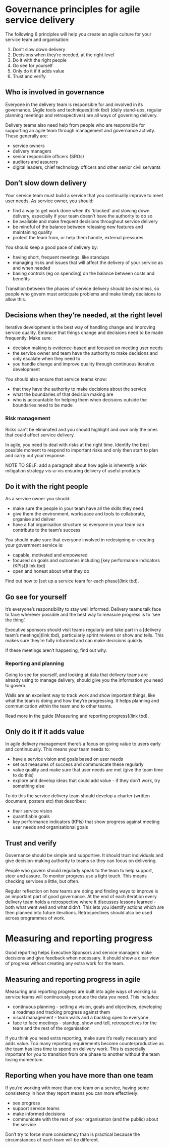 # **Governance principles for agile service delivery**

The following 6 principles will help you create an agile culture for your service team and organisation:

1. Don’t slow down delivery
2. Decisions when they’re needed, at the right level
3. Do it with the right people
4. Go see for yourself
5. Only do it if it adds value
6. Trust and verify

## **Who is involved in governance**

Everyone in the delivery team is responsible for and involved in its governance. [Agile tools and techniques](link tbd) (daily stand-ups, regular planning meetings and retrospectives) are all ways of governing delivery.

Delivery teams also need help from people who are responsible for supporting an agile team through management and governance activity. These generally are:

* service owners
* delivery managers
* senior responsible officers (SROs)
* auditors and assurers
* digital leaders, chief technology officers and other senior civil servants

## **Don’t slow down delivery**

Your service team must build a service that you continually improve to meet user needs. As service owner, you should:

* find a way to get work done when it’s ‘blocked’ and slowing down delivery, especially if your team doesn’t have the authority to do so
* be available and make frequent decisions throughout service delivery
* be mindful of the balance between releasing new features and maintaining quality
* protect the team from, or help them handle, external pressures

You should keep a good pace of delivery by:

* having short, frequent meetings, like standups
* managing risks and issues that will affect the delivery of your service as and when needed
* basing controls (eg on spending) on the balance between costs and benefits

Transition between the phases of service delivery should be seamless, so people who govern must anticipate problems and make timely decisions to allow this.

## **Decisions when they’re needed, at the right level**

Iterative development is the best way of handling change and improving service quality. Embrace that things change and decisions need to be made frequently. Make sure:

* decision making is evidence-based and focused on meeting user needs
* the service owner and team have the authority to make decisions and only escalate when they need to
* you handle change and improve quality through continuous iterative development

You should also ensure that service teams know:

* that they have the authority to make decisions about the service
* what the boundaries of that decision making are
* who is accountable for helping them when decisions outside the boundaries need to be made

### **Risk management**

Risks can’t be eliminated and you should highlight and own only the ones that could affect service delivery.

In agile, you need to deal with risks at the right time. Identify the best possible moment to respond to important risks and only then start to plan and carry out your response.

NOTE TO SELF: add a paragraph about how agile is inherently a risk mitigation strategy vis-a-vis ensuring delivery of useful products

## **Do it with the right people**

As a service owner you should:

* make sure the people in your team have all the skills they need
* give them the environment, workspace and tools to collaborate, organise and deliver
* have a flat organisation structure so everyone in your team can contribute to the team’s success

You should make sure that everyone involved in redesigning or creating your government service is:

* capable, motivated and empowered
* focused on goals and outcomes including [key performance indicators (KPIs)](link tbd)
* open and honest about what they do

Find out how to [set up a service team for each phase](link tbd).

## **Go see for yourself**

It’s everyone’s responsibility to stay well informed. Delivery teams talk face to face wherever possible and the best way to measure progress is to ‘see the thing’.

Executive sponsors should visit teams regularly and take part in a [delivery team’s meetings](link tbd), particularly sprint reviews or show and tells. This makes sure they’re fully informed and can make decisions quickly.

If these meetings aren’t happening, find out why.

### **Reporting and planning**

Going to see for yourself, and looking at data that delivery teams are already using to manage delivery, should give you the information you need to govern.

Walls are an excellent way to track work and show important things, like what the team is doing and how they’re progressing. It helps planning and communication within the team and to other teams.

Read more in the guide [Measuring and reporting progress](link tbd).

## **Only do it if it adds value**

In agile delivery management there’s a focus on giving value to users early and continuously. This means your team needs to:

* have a service vision and goals based on user needs
* set out measures of success and communicate these regularly
* value quality and make sure that user needs are met (give the team time to do this)
* explore and develop ideas that could add value - if they don’t work, try something else

To do this the service delivery team should develop a charter (written document, posters etc) that describes:
* their service vision
* quantifiable goals
* key performance indicators (KPIs) that show progress against meeting user needs and organisational goals

## **Trust and verify**

Governance should be simple and supportive. It should trust individuals and give decision-making authority to teams so they can focus on delivering.

People who govern should regularly speak to the team to help support, steer and assure. To monitor progress use a light touch. This means checking services a little, but often.

Regular reflection on how teams are doing and finding ways to improve is an important part of good governance. At the end of each iteration every delivery team holds a retrospective where it discusses lessons learned - both what went well and what didn’t. This lets you identify actions which are then planned into future iterations. Retrospectives should also be used across programmes of work.

# **Measuring and reporting progress**

Good reporting helps Executive Sponsors and service managers make decisions and give feedback when necessary. It should show a clear view of progress without creating any extra work for the team.

## **Measuring and reporting progress in agile**

Measuring and reporting progress are built into agile ways of working so service teams will continuously produce the data you need. This includes:

* continuous planning - setting a vision, goals and objectives, developing a roadmap and tracking progress against them
* visual management - team walls and a backlog open to everyone
* face to face meetings - standup, show and tell, retrospectives for the team and the rest of the organisation

If you think you need extra reporting, make sure it’s really necessary and adds value. Too many reporting requirements become counterproductive as the team has less time to spend on delivery work. This is especially important for you to transition from one phase to another without the team losing momentum.

## **Reporting when you have more than one team**

If you’re working with more than one team on a service, having some consistency in how they report means you can more effectively:

* see progress
* support service teams
* make informed decisions
* communicate with the rest of your organisation (and the public) about the service

Don’t try to force more consistency than is practical because the circumstances of each team will be different.
